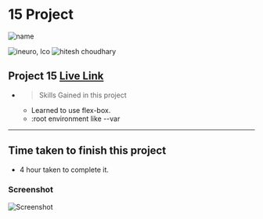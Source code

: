 # 15 Project 
![name](https://img.shields.io/badge/ByNihal-siddiqui-lightgrey)


![ineuro, lco](https://img.shields.io/badge/iNeuron-LCO-green)
![hitesh choudhary](https://img.shields.io/badge/Hitesh--Choudhary-Full--stack--JS--bootcamp-red)



## Project 15 [Live Link](https://fullstack-js-project-15.netlify.app/)

- >  Skills Gained in this project
    -   Learned to use flex-box.
    -   :root environment like --var

---

## Time taken to finish this project

-   4 hour taken to complete it.

### Screenshot

![Screenshot](./pro-1.png)
